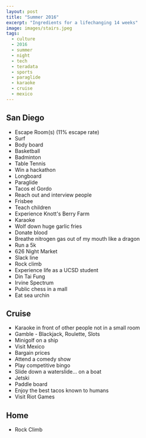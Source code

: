 ```yaml
---
layout: post
title: "Summer 2016"
excerpt: "Ingredients for a lifechanging 14 weeks"
image: images/stairs.jpeg
tags: 
  - culture
  - 2016
  - summer
  - night
  - tech
  - teradata
  - sports
  - paraglide
  - karaoke
  - cruise
  - mexico
---
```



## San Diego

* Escape Room(s) (11% escape rate)
* Surf
* Body board
* Basketball
* Badminton
* Table Tennis
* Win a hackathon
* Longboard
* Paraglide
* Tacos el Gordo
* Reach out and interview people
* Frisbee
* Teach children
* Experience Knott's Berry Farm
* Karaoke
* Wolf down huge garlic fries
* Donate blood
* Breathe nitrogen gas out of my mouth like a dragon
* Run a 5k
* 626 Night Market
* Slack line
* Rock climb
* Experience life as a UCSD student
* Din Tai Fung
* Irvine Spectrum
* Public chess in a mall
* Eat sea urchin

## Cruise

* Karaoke in front of other people not in a small room
* Gamble - Blackjack, Roulette, Slots
* Minigolf on a ship
* Visit Mexico
* Bargain prices
* Attend a comedy show
* Play competitive bingo
* Slide down a waterslide... on a boat
* Jetski
* Paddle board
* Enjoy the best tacos known to humans
* Visit Riot Games

## Home

* Rock Climb

